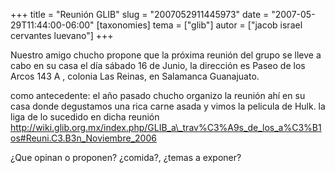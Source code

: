 +++
title = "Reunión GLIB"
slug = "2007052911445973"
date = "2007-05-29T11:44:00-06:00"
[taxonomies]
tema = ["glib"]
autor = ["jacob israel cervantes luevano"]
+++

Nuestro amigo chucho propone que la próxima reunión del grupo se lleve a
cabo en su casa el día sábado 16 de Junio, la dirección es Paseo de los
Arcos 143 A , colonia Las Reinas, en Salamanca Guanajuato.

como antecedente: el año pasado chucho organizo la reunión ahí en su
casa donde degustamos una rica carne asada y vimos la pelicula de Hulk.
la liga de lo sucedido en dicha reunión
<a href="http://wiki.glib.org.mx/index.php/GLIB_a_trav%C3%A9s_de_los_a%C3%B1os#Reuni.C3.B3n_Noviembre_2006">http://wiki.glib.org.mx/index.php/GLIB_a\_trav%C3%A9s_de_los_a%C3%B1os#Reuni.C3.B3n_Noviembre_2006</a>

¿Que opinan o proponen? ¿comida?, ¿temas a exponer?

